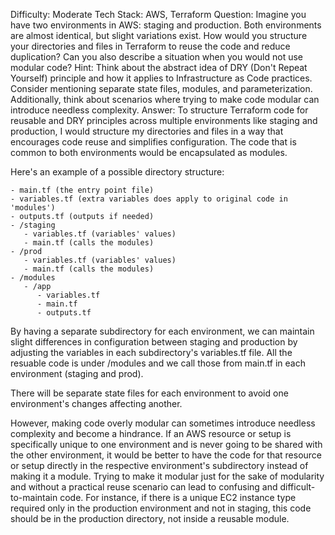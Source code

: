 Difficulty: Moderate
Tech Stack: AWS, Terraform
Question: Imagine you have two environments in AWS: staging and production. Both environments are almost identical, but slight variations exist. How would you structure your directories and files in Terraform to reuse the code and reduce duplication? Can you also describe a situation when you would not use modular code?
Hint: Think about the abstract idea of DRY (Don't Repeat Yourself) principle and how it applies to Infrastructure as Code practices. Consider mentioning separate state files, modules, and parameterization. Additionally, think about scenarios where trying to make code modular can introduce needless complexity.
Answer: To structure Terraform code for reusable and DRY principles across multiple environments like staging and production, I would structure my directories and files in a way that encourages code reuse and simplifies configuration. The code that is common to both environments would be encapsulated as modules. 

Here's an example of a possible directory structure:

```
- main.tf (the entry point file)
- variables.tf (extra variables does apply to original code in 'modules')
- outputs.tf (outputs if needed)
- /staging
   - variables.tf (variables' values)
   - main.tf (calls the modules)
- /prod
   - variables.tf (variables' values)
   - main.tf (calls the modules)
- /modules
   - /app
      - variables.tf
      - main.tf
      - outputs.tf
```

By having a separate subdirectory for each environment, we can maintain slight differences in configuration between staging and production by adjusting the variables in each subdirectory's variables.tf file. All the resuable code is under /modules and we call those from main.tf in each environment (staging and prod). 

There will be separate state files for each environment to avoid one environment's changes affecting another. 

However, making code overly modular can sometimes introduce needless complexity and become a hindrance. If an AWS resource or setup is specifically unique to one environment and is never going to be shared with the other environment, it would be better to have the code for that resource or setup directly in the respective environment's subdirectory instead of making it a module. Trying to make it modular just for the sake of modularity and without a practical reuse scenario can lead to confusing and difficult-to-maintain code. For instance, if there is a unique EC2 instance type required only in the production environment and not in staging, this code should be in the production directory, not inside a reusable module.